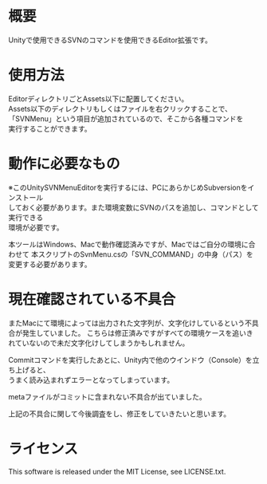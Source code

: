 # 概要
Unityで使用できるSVNのコマンドを使用できるEditor拡張です。 
　　
# 使用方法
EditorディレクトリごとAssets以下に配置してください。  
Assets以下のディレクトリもしくはファイルを右クリックすることで、  
「SVNMenu」という項目が追加されているので、そこから各種コマンドを  
実行することができます。  

# 動作に必要なもの
※このUnitySVNMenuEditorを実行するには、PCにあらかじめSubversionをインストール  
しておく必要があります。また環境変数にSVNのパスを追加し、コマンドとして実行できる  
環境が必要です。  

本ツールはWindows、Macで動作確認済みですが、Macではご自分の環境に合わせて
本スクリプトのSvnMenu.csの「SVN_COMMAND」の中身（パス）を変更する必要があります。

# 現在確認されている不具合

またMacにて環境によっては出力された文字列が、文字化けしているという不具合が発生していました。
こちらは修正済みですがすべての環境ケースを追いきれていないので未だ文字化けしてしまうかもしれません。  

Commitコマンドを実行したあとに、Unity内で他のウインドウ（Console）を立ち上げると、   
うまく読み込まれずエラーとなってしまっています。  
  
metaファイルがコミットに含まれない不具合が出ていました。  

上記の不具合に関して今後調査をし、修正をしていきたいと思います。


# ライセンス  
This software is released under the MIT License, see LICENSE.txt.
